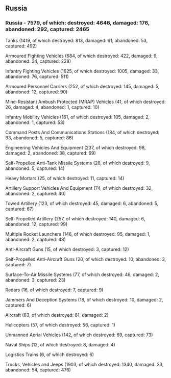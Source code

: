 
 
 ## Russia
 
 ### Russia - 7579, of which: destroyed: 4646, damaged: 176, abandoned: 292, captured: 2465

 

 

 Tanks (1419, of which destroyed: 813, damaged: 61, abandoned: 53, captured: 492)

 Armoured Fighting Vehicles (684, of which destroyed: 422, damaged: 9, abandoned: 24, captured: 228)

 Infantry Fighting Vehicles (1625, of which destroyed: 1005, damaged: 33, abandoned: 76, captured: 511)

 Armoured Personnel Carriers (252, of which destroyed: 145, damaged: 5, abandoned: 12, captured: 90)

 Mine-Resistant Ambush Protected (MRAP) Vehicles (41, of which destroyed: 26, damaged: 4, abandoned: 1, captured: 10)

 Infantry Mobility Vehicles (161, of which destroyed: 105, damaged: 2, abandoned: 1, captured: 53)

 Command Posts And Communications Stations (184, of which destroyed: 93, abandoned: 5, captured: 86)

 Engineering Vehicles And Equipment (237, of which destroyed: 98, damaged: 2, abandoned: 38, captured: 99)

 Self-Propelled Anti-Tank Missile Systems (28, of which destroyed: 9, abandoned: 5, captured: 14)

 Heavy Mortars (25, of which destroyed: 11, captured: 14)

 Artillery Support Vehicles And Equipment (74, of which destroyed: 32, abandoned: 2, captured: 40)

 Towed Artillery (123, of which destroyed: 45, damaged: 6, abandoned: 5, captured: 67)

 Self-Propelled Artillery (257, of which destroyed: 140, damaged: 6, abandoned: 12, captured: 99)

 Multiple Rocket Launchers (146, of which destroyed: 95, damaged: 1, abandoned: 2, captured: 48)

 Anti-Aircraft Guns (15, of which destroyed: 3, captured: 12)

 Self-Propelled Anti-Aircraft Guns (20, of which destroyed: 10, abandoned: 3, captured: 7)

 Surface-To-Air Missile Systems (77, of which destroyed: 46, damaged: 2, abandoned: 3, captured: 23)

 Radars (16, of which destroyed: 7, captured: 9)

 Jammers And Deception Systems (18, of which destroyed: 10, damaged: 2, captured: 6)

 Aircraft (63, of which destroyed: 61, damaged: 2)

 Helicopters (57, of which destroyed: 56, captured: 1)

 Unmanned Aerial Vehicles (142, of which destroyed: 69, captured: 73)

 Naval Ships (12, of which destroyed: 8, damaged: 4)

 Logistics Trains (6, of which destroyed: 6)

 Trucks, Vehicles and Jeeps (1903, of which destroyed: 1340, damaged: 33, abandoned: 54, captured: 476)


